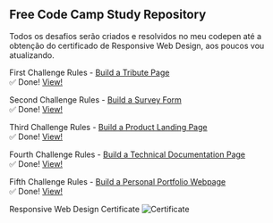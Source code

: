 ## Free Code Camp Study Repository

Todos os desafios serão criados e resolvidos no meu codepen até a obtenção do certificado de Responsive Web Design, aos poucos vou atualizando.


First Challenge Rules - [Build a Tribute Page](https://www.freecodecamp.org/learn/responsive-web-design/responsive-web-design-projects/build-a-tribute-page) <br> :white_check_mark: Done! [View!](https://davidtheblane.github.io/freeCodeCampStudy/tributePage/index.html)

Second Challenge Rules - [Build a Survey Form](https://www.freecodecamp.org/learn/responsive-web-design/responsive-web-design-projects/build-a-survey-form) <br> :white_check_mark: Done! [View!](https://codepen.io/davidtheblane/full/YzZQGjw)

Third Challenge Rules - [Build a Product Landing Page](https://www.freecodecamp.org/learn/responsive-web-design/responsive-web-design-projects/build-a-product-landing-page) <br> :white_check_mark: Done! [View!](https://codepen.io/davidtheblane/full/xxqrgjW)

Fourth Challenge Rules - [Build a Technical Documentation Page](https://www.freecodecamp.org/learn/responsive-web-design/responsive-web-design-projects/build-a-technical-documentation-page) <br> :white_check_mark: Done! [View!](https://codepen.io/davidtheblane/full/YzZQGjw)

Fifth Challenge Rules - [Build a Personal Portfolio Webpage](https://www.freecodecamp.org/learn/responsive-web-design/responsive-web-design-projects/build-a-personal-portfolio-webpage) <br> :white_check_mark: Done! [View!](https://codepen.io/davidtheblane/full/XWMqvVL)


Responsive Web Design Certificate
![Certificate](https://snipboard.io/BfwdlV.jpg)
